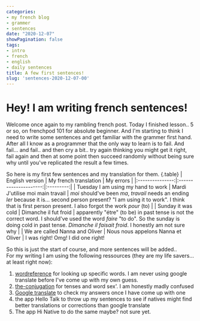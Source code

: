 ```yaml
---
categories:
- my french blog
- grammer
- sentences
date: "2020-12-07"
showPagination: false
tags:
- intro
- french
- english
- daily sentences
title: A few first sentences!
slug: 'sentences-2020-12-07-00'
---
```


# Hey! I am writing french sentences!
Welcome once again to my rambling french post. Today I finished lesson.. 5 or so, on frenchpod 101 for absolute beginner. And I'm starting to think I need to write some sentences and get familiar with the grammer first hand. After all I know as a programmer that the only way to learn is to fail. And fail... and fail.. and then cry a bit.. try again thinking you might get it right, fail again and then at some point then succeed randomly without being sure why until you've replicated the result a few times.
<!-- more -->

So here is my first few sentences and my translation for them. 
{.table}
| English version | My french translation | My errors |
|:---------------:|:---------------------:|:---------:|
| Tuesday I am using my hand to work | Mardi J'utilise moi main travail | *moi* should've been *ma*, *travail* needs an ending *ler* because it is... second person present? "I am using it to work". I think that is first person present. I also forgot the work *pour* (to) |
| Sunday it was cold | Dimanche il fut froid | apparently "étre" (to be) in past tense is not the correct word. I should've used the word *faire* "to do". So the sunday is doing cold in past tense. *Dimanche il faisait froid*. I honestly am not sure why |
| We are called Nanna and Oliver | Nous nous appelons Nanna et Oliver |  I was right! Omg! I did one right!

So this is just the start of course, and more sentences will be added..  
For my writing I am using the following ressources (they are my life savers... at least right now):

1. [wordreference](https://www.wordreference.com/fren/) for looking up specific words. I am never using google translate before I've come up with my own guess.
1. [the-conjugation](https://www.the-conjugation.com/french) for tenses and word sex'. I am honestly madly confused 
1. [Google translate](https://translate.google.com/?sl=en&tl=fr&op=translate) to check my answers once I have come up with one
1. the app Hello Talk to throw up my sentences to see if natives might find better translations or corrections than google translate
1. The app Hi Native to do the same maybe? not sure yet.
